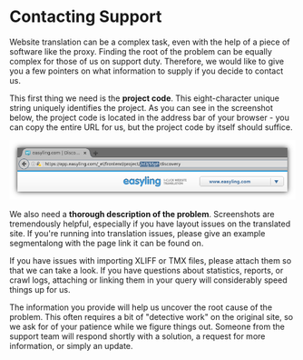 # Contacting Support

Website translation can be a complex task, even with the help of a piece of software like the proxy. Finding the root of the problem can be equally complex for those of us on support duty. Therefore, we would like to give you a few pointers on what information to supply if you decide to contact us.

This first thing we need is the **project code**. This eight-character unique string uniquely identifies the project. As you can see in the screenshot below, the project code is located in the address bar of your browser - you can copy the entire URL for us, but the project code by itself should suffice.

![The project code can be found easiest from the browser Address Bar](../img/ProjectCode.png )

We also need a **thorough description of the problem**.  Screenshots are tremendously helpful, especially if you have layout issues on the translated site. If you're running into translation issues, please give an example segmentalong with the page link it can be found on.

If you have issues with importing XLIFF or TMX files, please attach them so that we can take a look. If you have questions about statistics, reports, or crawl logs, attaching or linking them in your query will considerably speed things up for us.

The information you provide will help us uncover the root cause of the problem. This often requires a bit of "detective work" on the original site, so we ask for of your patience while we figure things out. Someone from the support team will respond shortly with a solution, a request for more information, or simply an update.
